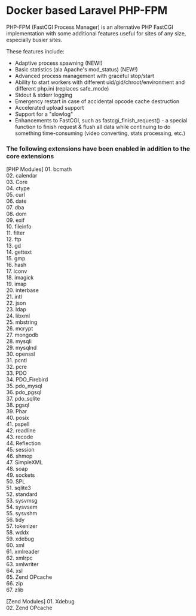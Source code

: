 # Docker based Laravel PHP-FPM

PHP-FPM (FastCGI Process Manager) is an alternative PHP FastCGI implementation with some additional features useful for sites of any size, especially busier sites.

These features include:

- Adaptive process spawning (NEW!)
- Basic statistics (ala Apache's mod_status) (NEW!)
- Advanced process management with graceful stop/start
- Ability to start workers with different uid/gid/chroot/environment and different php.ini (replaces safe_mode)
- Stdout & stderr logging
- Emergency restart in case of accidental opcode cache destruction
- Accelerated upload support
- Support for a "slowlog"
- Enhancements to FastCGI, such as fastcgi_finish_request() - a special function to finish request & flush all data while continuing to do something time-consuming (video converting, stats processing, etc.)

### The following extensions have been enabled in addition to the core extensions

[PHP Modules]
    01. bcmath                                        
    02. calendar                                               
    03. Core                               
    04. ctype                                
    05. curl                              
    06. date                             
    07. dba                            
    08. dom                           
    09. exif                                
    10. fileinfo                            
    11. filter                              
    12. ftp                                
    13. gd                              
    14. gettext                        
    15. gmp                             
    16. hash                       
    17. iconv                        
    18. imagick                         
    19. imap                                            
    20. interbase                               
    21. intl                                 
    22. json                                                    
    23. ldap                                    
    24. libxml                    
    25. mbstring                      
    26. mcrypt                       
    27. mongodb                     
    28. mysqli                            
    29. mysqlnd                             
    30. openssl                           
    31. pcntl                           
    32. pcre                         
    33. PDO                          
    34. PDO_Firebird                              
    35. pdo_mysql                        
    36. pdo_pgsql                             
    37. pdo_sqlite                             
    38. pgsql                          
    39. Phar                          
    40. posix                                      
    41. pspell                           
    42. readline                          
    43. recode                                  
    44. Reflection                          
    45. session                                 
    46. shmop               
    47. SimpleXML                        
    48. soap                               
    49. sockets                        
    50. SPL                              
    51. sqlite3                             
    52. standard                            
    53. sysvmsg                                
    54. sysvsem                               
    55. sysvshm                          
    56. tidy                                     
    57. tokenizer                                       
    58. wddx                               
    59. xdebug                                
    60. xml                               
    61. xmlreader                                           
    62. xmlrpc                             
    63. xmlwriter                                    
    64. xsl                                        
    65. Zend OPcache                                     
    66. zip                                
    67. zlib                                

[Zend Modules]
    01. Xdebug                                                            
    02. Zend OPcache                                                    
